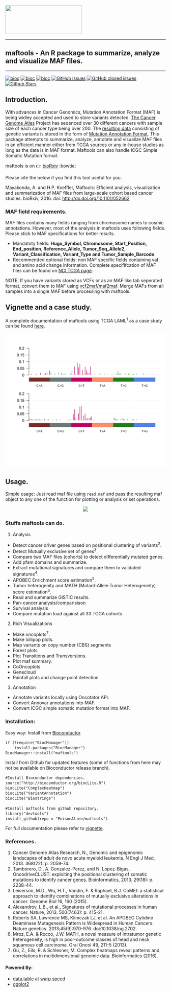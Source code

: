 <img src="https://github.com/PoisonAlien/maftools/blob/master/vignettes/maftools.png" height="90" width="240" />

------------------------------------------------------------------------

## maftools - An R package to summarize, analyze and visualize MAF files.

------------------------------------------------------------------------

[![bioc](http://www.bioconductor.org/shields/downloads/maftools.svg)](https://bioconductor.org/packages/stats/bioc/maftools/) 
[![bioc](http://www.bioconductor.org/shields/years-in-bioc/maftools.svg)](http://bioconductor.org/packages/devel/bioc/html/maftools.html)
[![bioc](http://www.bioconductor.org/shields/build/devel/bioc/maftools.svg)](http://bioconductor.org/checkResults/devel/bioc-LATEST/maftools/)
[![GitHub issues](https://img.shields.io/github/issues-raw/poisonalien/maftools.svg)](https://github.com/poisonalien/maftools/issues)
[![GitHub closed issues](https://img.shields.io/github/issues-closed-raw/poisonalien/maftools.svg)](https://github.com/poisonalien/maftools/issues)
[![Github Stars](https://img.shields.io/github/stars/poisonalien/maftools.svg?style=social&label=Github)](https://github.com/poisonalien/maftools)


## Introduction. 
With advances in Cancer Genomics, Mutation Annotation Format (MAF) is being widley accepted and used to store variants detected. 
[The Cancer Genome Atlas](http://cancergenome.nih.gov) Project has seqenced over 30 different cancers with sample size of each cancer type being over 200. The [resulting data](https://wiki.nci.nih.gov/display/TCGA/TCGA+MAF+Files) consisting of genetic variants is stored in the form of [Mutation Annotation Format](https://wiki.nci.nih.gov/display/TCGA/Mutation+Annotation+Format+(MAF)+Specification). 
This package attempts to summarize, analyze, annotate and visualize MAF files in an efficient manner either from TCGA sources or any in-house studies as long as the data is in MAF format. Maftools can also handle ICGC Simple Somatic Mutation format.

maftools is on :point_right: [bioRxiv](http://biorxiv.org/content/early/2016/05/11/052662) :bowtie:

Please cite the below if you find this tool useful for you.

Mayakonda, A. and H.P. Koeffler, Maftools: Efficient analysis, visualization and summarization of MAF files from large-scale cohort based cancer studies. bioRxiv, 2016. doi: http://dx.doi.org/10.1101/052662


### MAF field requirements.
MAF files contains many fields ranging from chromosome names to cosmic annotations. However, most of the analysis in maftools uses following fields. Please stick to MAF specifications for better results.
  * Mandatoty fields: __Hugo_Symbol, Chromosome, Start_Position, End_position, Reference_Allele, Tumor_Seq_Allele2, Variant_Classification, Variant_Type and Tumor_Sample_Barcode__. 
  * Recommended optional fields: non MAF specific fields containing vaf and amino acid change information. 
Complete specififcation of MAF files can be found on [NCI TCGA page](https://wiki.nci.nih.gov/display/TCGA/Mutation+Annotation+Format+(MAF)+Specification).

NOTE: If you have variants stored as VCFs or as an MAF like tab seperated format, convert them to MAF using [vcf2maf/maf2maf](https://github.com/mskcc/vcf2maf). Merge MAFs from all samples into a single MAF before processing with maftools.


## Vignette and a case study.
A complete documentation of maftools using TCGA LAML<sup>1</sup> as a case study can be found [here](http://bioconductor.org/packages/devel/bioc/vignettes/maftools/inst/doc/maftools.html).

<p align="center">
<img src="https://github.com/PoisonAlien/PoisonAlien.github.io/blob/master/images/maftools.gif">
</p>


## Usage.
Simple usage: Just read maf file using `read.maf` and pass the resulting maf object to any one of the function for plotting or analysis or set operations.

<p align="center">
<img src="https://github.com/PoisonAlien/maftools/blob/master/vignettes/overview.png">
</p>

### Stuffs maftools can do.
1. Analysis
  * Detect cancer driver genes based on positional clustering of variants<sup>2</sup>.
  * Detect Mutually exclusive set of genes<sup>3</sup>.
  * Compare two MAF files (cohorts) to detect differentially mutated genes.
  * Add pfam domains and summarize.
  * Extract mutational signatures and compare them to validated signatures<sup>4</sup>.
  * APOBEC Enrichment score estimation<sup>5</sup>.
  * Tumor heterogenity and MATH (Mutant-Allele Tumor Heterogeneity) score estimation<sup>6</sup>.
  * Read and summarize GISTIC results.
  * Pan-cancer analysis/comparisison
  * Survival analysis
  * Compare mutation load against all 33 TCGA cohorts
2. Rich Visualizations
  * Make oncoplots<sup>7</sup>.
  * Make lollipop plots.
  * Map variants on copy number (CBS) segments 
  * Forest plots
  * Plot Transitions and Transversions. 
  * Plot maf summary.
  * CoOncoplots
  * Genecloud
  * Rainfall plots and change point detection
3. Annotation
  * Annotate variants locally using Oncotator API.
  * Convert Annovar annotations into MAF.
  * Convert ICGC simple somatic mutation format into MAF.


### Installation:

Easy way: Install from [Bioconductor](http://bioconductor.org/packages/release/bioc/html/maftools.html).

```{r}
if (!require("BiocManager"))
    install.packages("BiocManager")
BiocManager::install("maftools")
```

Install from Github for updated features (some of functions from here may not be available on Bioconductor release branch).

```{r results='hide'}
#Install Bioconductor dependencies.
source("http://bioconductor.org/biocLite.R")
biocLite("ComplexHeatmap")
biocLite("VariantAnnotation")
biocLite("Biostrings")

#Install maftools from github repository.
library("devtools")
install_github(repo = "PoisonAlien/maftools")
```

For full documentation please refer to [vignette](http://bioconductor.org/packages/devel/bioc/vignettes/maftools/inst/doc/maftools.html).


### References.

1.	Cancer Genome Atlas Research, N., Genomic and epigenomic landscapes of adult de novo acute myeloid leukemia. N Engl J Med, 2013. 368(22): p. 2059-74.
2.	Tamborero, D., A. Gonzalez-Perez, and N. Lopez-Bigas, OncodriveCLUST: exploiting the positional clustering of somatic mutations to identify cancer genes. Bioinformatics, 2013. 29(18): p. 2238-44.
3.	Leiserson, M.D., Wu, H.T., Vandin, F. & Raphael, B.J. CoMEt: a statistical approach to identify combinations of mutually exclusive alterations in cancer. Genome Biol 16, 160 (2015).
4.	Alexandrov, L.B., et al., Signatures of mutational processes in human cancer. Nature, 2013. 500(7463): p. 415-21.
5. Roberts SA, Lawrence MS, Klimczak LJ, et al. An APOBEC Cytidine Deaminase Mutagenesis Pattern is Widespread in Human Cancers. Nature genetics. 2013;45(9):970-976. doi:10.1038/ng.2702.
6.	Mroz, E.A. & Rocco, J.W. MATH, a novel measure of intratumor genetic heterogeneity, is high in poor-outcome classes of head and neck squamous cell carcinoma. Oral Oncol 49, 211-5 (2013).
7.	Gu, Z., Eils, R. & Schlesner, M. Complex heatmaps reveal patterns and correlations in multidimensional genomic data. Bioinformatics (2016).

#### Powered By:
* [data.table](https://github.com/Rdatatable/data.table/wiki) at [warp speed](https://en.wikipedia.org/wiki/Warp_drive)
* [ggplot2](https://github.com/hadley/ggplot2)
